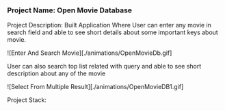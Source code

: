 ### Project Name: Open Movie Database

Project Description: 
Built Application Where User can enter any movie in search field and able to see short details about some important keys about movie.

![Enter And Search Movie][./animations/OpenMovieDb.gif]

User can also search top list related with query and able to see short description about any of the movie

![Select From Multiple Result][./animations/OpenMovieDB1.gif]

Project Stack: 

